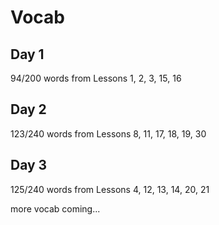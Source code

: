 # Vocab

## Day 1

94/200 words from Lessons 1, 2, 3, 15, 16

## Day 2

123/240 words from Lessons 8, 11, 17, 18, 19, 30

## Day 3

125/240 words from Lessons 4, 12, 13, 14, 20, 21

more vocab coming...